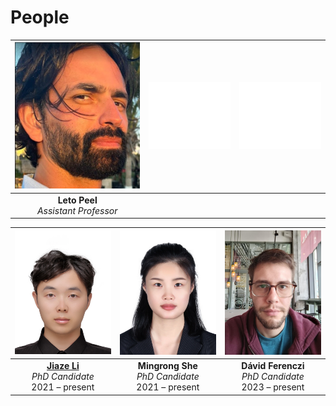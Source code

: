 # People


| ![Leto](img/leto_300.png) | ![white box](img/white_box.png) | ![white box](img/white_box.png) |
|  :--: | :-- | :--: |
| **Leto Peel** <br />*Assistant Professor*|


| ![jiaze](img/jiaze.png)  | ![jiaze](img/mingrong.png)  | ![jiaze](img/david.png)  |
| :--: | :--: | :--: |
| [**Jiaze Li**](http://eggplantisme.eu.pythonanywhere.com/) <br />*PhD Candidate*<br />2021 – present | **Mingrong She** <br />*PhD Candidate*<br />2021 – present | **Dávid Ferenczi** <br />*PhD Candidate*<br />2023 – present |




